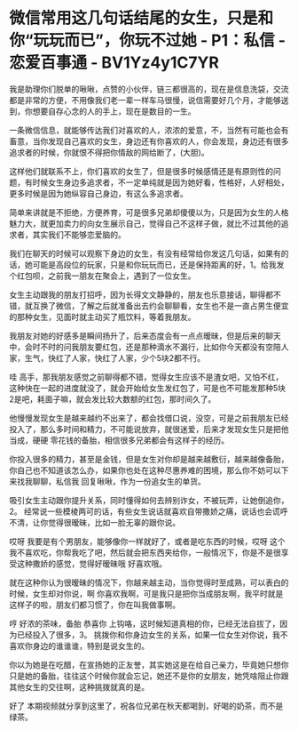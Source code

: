# 微信常用这几句话结尾的女生，只是和你“玩玩而已”，你玩不过她 - P1：私信 - 恋爱百事通 - BV1Yz4y1C7YR

我是助理你们脱单的啾啾，点赞的小伙伴，链三都很高的，现在是信息洗袋，交流都是非常的方便，不用像我们老一辈一样车马很慢，说信需要好几个月，才能够送到，你想要自存心念的人的手上，现在是数目的一生。

一条微信信息，就能够传达我们对喜欢的人，浓浓的爱意，不，当然有可能也会有畜意，当你发现自己喜欢的女生，身边还有你喜欢的人，你会发现，身边还有很多追求者的时候，你就恨不得把你情敌的网给断了，(大胆)。

这样他们就联系不上，你们喜欢的女生了，但是很多时候感情还是有原则性的问题，有时候女生身边多追求者，不一定单纯就是因为她好看，性格好，人好相处，更多时候是因为她纵容自己身边，有这么多追求者。

简单来讲就是不拒绝，方便养育，可是很多兄弟却傻傻以为，只是因为女生的人格魅力大，就更加卖力的向女生展示自己，觉得自己不这样子做，就比不过其他的追求者，其实我们不能够恋爱脑的。

我们在聊天的时候可以观察下身边的女生，有没有经常给你发这几句话，如果有的话，她可能是高段位的玩家，只是和你玩玩而已，还是保持距离的好，1。给我发个红包呗，之前我一朋友在聚会上，遇到了一位女生。

女生主动跟我的朋友打招呼，因为长得文文静静的，朋友也乐意接话，聊得都不错，就互换了微信，了解之后就准备出去约会聊聊看，女生也不是一直占男生便宜的那种女生，见面时就主动买了瓶饮料，等着我朋友。

我朋友对她的好感多是瞬间扬升了，后来态度会有一点点暧昧，但是后来的聊天中，会时不时的问我朋友要红包，还是那种滴水不漏行，比如你今天都没有空陪人家，生气，快红了人家，快红了人家，少个5块2都不行。

哇 高手，那我朋友感觉之前聊得都不错，觉得女生应该不是渣女吧，又怕不红，这种快在一起的进度就没了，就会开始给女生发红包了，可是也不可能发那种5块2是吧，耗面子嘛，就会发比较大数额的红包，那时间久了。

他慢慢发现女生是越来越约不出来了，都会找借口说，没空，可是之前我朋友已经投入了，那么多时间和精力，不可能说放弃，就很迷爱，后来才发现女生只是把他当成，硬硬 零花钱的备胎，相信很多兄弟都会有这样子的经历。

你投入很多的精力，甚至是金钱，但是女生对你却是越来越敷衍，越来越像备胎，你自己也不知道该怎么办，如果你也处在这种尽惠养难的困境，那么你不妨可以下来找我聊聊，私信我 回复啾啾，作为一份追女生的单货。

吸引女生主动跟你提升关系，同时懂得如何去辨别诈女，不被玩弄，让她倒追你，2。 经常说一些模棱两可的话，有些女生说话就喜欢自带撒娇之痛，说话也会谎呼不清，让你觉得很暧昧，比如一脸无辜的跟你说。

哎呀 我要是有个男朋友，能够像你一样就好了，或者是吃东西的时候，哎呀 这个我不喜欢吃，你帮我吃了吧，然后就会把东西夹给你，一般情况下，你是不是很享受这种撒娇的感觉，觉得好暧昧哦 好喜欢哦。

就在这种你认为很暧昧的情况下，你越来越主动，当你觉得时至成熟，可以表白的时候，女生却对你说，啊 你喜欢我啊，可是我只是把你当成朋友啊，我平时就是这样子的啦，朋友们都习惯了，你在叫我做事啊。

哼 好浓的茶味，备胎 恭喜你 上钩咯，这时候知道真相的你，已经无法自拔了，因为已经投入了很多，3。 挑拨你和你身边女生的关系，如果一位女生对你说，我不喜欢你身边的谁谁谁，特别是说女生的。

你以为她是在吃醋，在宣扬她的正友誉，其实她这是在给自己亲力，毕竟她只想你只是她的备胎，往往这个时候你就会忘记，她还不是你的女朋友，她凭啥阻止你跟其他女生的交往啊，这种挑拨就真的是。

好了 本期视频就分享到这里了，祝各位兄弟在秋天都喝到，好喝的奶茶，而不是绿茶。